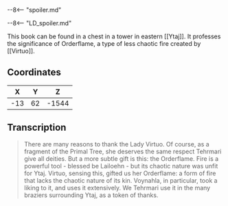  

--8<-- "spoiler.md"

--8<-- "LD_spoiler.md"

This book can be found in a chest in a tower in eastern [[Ytaj]]. It professes the significance of Orderflame, a type of less chaotic fire created by [[Virtuo]].

## Coordinates
| **X** | **Y** | **Z** |
| :---: | :---: | :---: |
|  -13  |  62   | -1544 |

## Transcription
> There are many reasons to thank the Lady Virtuo. Of course, as a fragment of the Primal Tree, she deserves the same respect Tehrmari give all deities. But a more subtle gift is this: the Orderflame. Fire is a powerful tool - blessed be Lailoehn - but its chaotic nature was unfit for Ytaj. Virtuo, sensing this, gifted us her Orderflame: a form of fire that lacks the chaotic nature of its kin. Voynahla, in particular, took a liking to it, and uses it extensively. We Tehrmari use it in the many braziers surrounding Ytaj, as a token of thanks.

